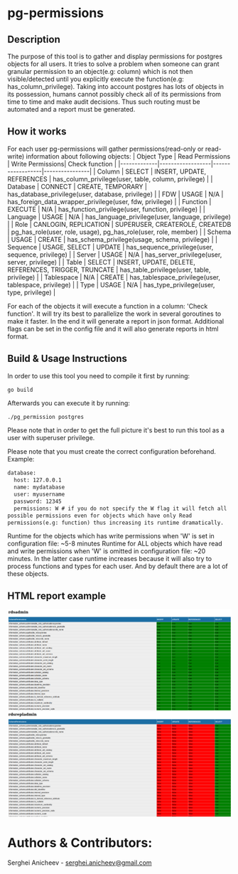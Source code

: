 # pg-permissions

## Description
The purpose of this tool is to gather and display permissions for postgres objects for all users.
It tries to solve a problem when someone can grant granular permission to an object(e.g: column) which is not then visible/detected until you explicitly execute the function(e.g: has_column_privilege).
Taking into account postgres has lots of objects in its possession, humans cannot possibly check all of its permissions from time to time and make audit decisions.
Thus such routing must be automated and a report must be generated.

## How it works
For each user pg-permissions will gather permissions(read-only or read-write) information about following objects:
| Object Type | Read Permissions | Write Permissions| Check function |
|-------------|------------------|------------------|----------------|
| Column      | SELECT           | INSERT, UPDATE, REFERENCES | has_column_privilege(user, table, column, privilege) |
| Database    | CONNECT          | CREATE, TEMPORARY | has_database_privilege(user, database, privilege) |
| FDW | USAGE | N/A | has_foreign_data_wrapper_privilege(user, fdw, privilege) |
| Function | EXECUTE | N/A | has_function_privilege(user, function, privilege) |
| Language | USAGE | N/A | has_language_privilege(user, language, privilege) |
| Role | CANLOGIN, REPLICATION | SUPERUSER, CREATEROLE, CREATEDB | pg_has_role(user, role, usage), pg_has_role(user, role, member) |
| Schema | USAGE | CREATE | has_schema_privilege(usage, schema, privilege) |
| Sequence | USAGE, SELECT | UPDATE | has_sequence_privilege(user, sequence, privilege) |
| Server | USAGE | N/A | has_server_privilege(user, server, privilege) |
| Table | SELECT | INSERT, UPDATE, DELETE, REFERENCES, TRIGGER, TRUNCATE | has_table_privilege(user, table, privilege) |
| Tablespace | N/A | CREATE | has_tablespace_privilege(user, tablespace, privilege) |
| Type | USAGE | N/A | has_type_privilege(user, type, privilege) |

For each of the objects it will execute a function in a column: 'Check function'.
It will try its best to parallelize the work in several goroutines to make it faster.
In the end it will generate a report in json format.
Additional flags can be set in the config file and it will also generate reports in html format.

## Build & Usage Instructions
In order to use this tool you need to compile it first by running:
```
go build
```

Afterwards you can execute it by running:
```
./pg_permission postgres
```
Please note that in order to get the full picture it's best to run this tool as a user with superuser privilege.

Please note that you must create the correct configuration beforehand. Example:
```
database:
  host: 127.0.0.1
  name: mydatabase
  user: myusername
  password: 12345
  permissions: W # if you do not specify the W flag it will fetch all possible permissions even for objects which have only Read permissions(e.g: function) thus increasing its runtime dramatically.
```

Runtime for the objects which has write permissions when 'W' is set in configuration file: ~5-8 minutes
Runtime for ALL objects which have read and write permissions when 'W' is omitted in configuration file: ~20 minutes.
In the latter case runtime increases because it will also try to process functions and types for each user. And by default there are a lot of these objects.

## HTML report example
![rdsadmin](/images/rdsadmin.png?raw=true "")
![rdsrepladmin](/images/rdsrepladmin.png?raw=true "")

# Authors & Contributors:
Serghei Anicheev - serghei.anicheev@gmail.com
